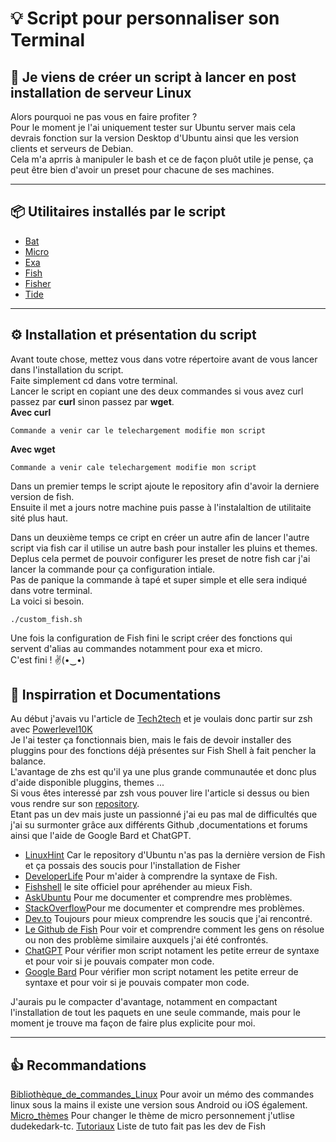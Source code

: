 # 💡 Script pour personnaliser son Terminal

## 🤔 Je viens de créer un script à lancer en post installation de serveur Linux

Alors pourquoi ne pas vous en faire profiter ?  
Pour le moment je l'ai uniquement tester sur Ubuntu server mais cela devrais fonction sur la version Desktop d'Ubuntu ainsi que les version clients et serveurs de Debian.   
Cela m'a aprris à manipuler le bash et ce de façon pluôt utile je pense, ça peut être bien d'avoir un preset pour chacune de ses machines.  

------------------

## 📦 Utilitaires installés par le script  

* [Bat](https://github.com/sharkdp/bat)  
* [Micro](https://github.com/zyedidia/micro)  
* [Exa](https://github.com/ogham/exa)  
* [Fish](https://github.com/fish-shell/fish-shell)  
* [Fisher](https://github.com/jorgebucaran/fisher)  
* [Tide](https://github.com/IlanCosman/tide)  

------------------

## ⚙️ Installation et présentation du script 

Avant toute chose, mettez vous dans votre répertoire avant de vous lancer dans l'installation du script.  
Faite simplement cd dans votre terminal.  
Lancer le script en copiant une des deux commandes si vous avez curl passez par **curl** sinon passez par **wget**.  
**Avec curl**  
```
Commande a venir car le telechargement modifie mon script  
```
**Avec wget**  
```
Commande a venir cale telechargement modifie mon script  
```
Dans un premier temps le script ajoute le repository afin d'avoir la derniere version de fish.  
Ensuite il met a jours notre machine puis passe à l'instalaltion de utilitaite sité plus haut.    

Dans un deuxième temps ce cript en créer un autre afin de lancer l'autre script via fish car il utilise un autre bash pour installer les pluins et themes.  
Deplus cela permet de pouvoir configurer les preset de notre fish car j'ai lancer la commande pour ça configuration intiale.  
Pas de panique la commande à tapé et super simple et elle sera indiqué dans votre terminal.  
La voici si besoin.
```
./custom_fish.sh  
```
Une fois la configuration de Fish fini le script créer des fonctions qui servent d'alias au commandes notamment pour exa et micro.   
C'est fini !   ✌️(•‿•)  

## 📄 Inspirration  et Documentations  

Au début j'avais vu l'article de [Tech2tech](https://www.tech2tech.fr/mon-terminal-ideal/#Shell) et je voulais donc partir sur zsh avec [Powerlevel10K](https://github.com/romkatv/powerlevel10k)  
Je l'ai tester ça fonctionnais bien, mais le fais de devoir installer des pluggins pour des fonctions déjà présentes sur Fish Shell à fait pencher la balance.  
L'avantage de zhs est qu'il ya une plus grande communautée et donc plus d'aide disponible pluggins, themes ...  
Si vous êtes interessé par zsh vous pouver lire l'article si dessus ou bien vous rendre sur son [repository](https://github.com/PAPAMICA/terminal).  
Etant pas un dev mais juste un passionné j'ai eu pas mal de difficultés que j'ai su surmonter grâce aux différents Github ,documentations et forums ainsi que l'aide de Google Bard et ChatGPT.  

* [LinuxHint](https://linuxhint.com/install_fish_shell_linux/) Car le repository d'Ubuntu n'as pas la dernière version de Fish et ça possais des soucis pour l'installation de Fisher  
* [DeveloperLife](https://developerlife.com/2021/01/19/fish-scripting-manual/) Pour m'aider à comprendre la syntaxe de Fish.  
* [Fishshell](https://fishshell.com/docs/current/index.html) le site officiel pour apréhender au mieux Fish.  
* [AskUbuntu](https://askubuntu.com) Pour me documenter et comprendre mes problèmes.  
* [StackOverflow](https://stackoverflow.com/questions)Pour me documenter et comprendre mes problèmes.  
* [Dev.to](https://dev.to/) Toujours pour mieux comprendre les soucis que j'ai rencontré.  
* [Le Github de Fish](https://github.com/fish-shell/fish-shell/issues/) Pour voir et comprendre comment les gens on résolue ou non des problème similaire auxquels j'ai été confrontés.  
* [ChatGPT](https://chat.openai.com) Pour vérifier mon script notament les petite erreur de syntaxe et pour voir si je pouvais compater mon code.  
* [Google Bard](https://bard.google.com) Pour vérifier mon script notament les petite erreur de syntaxe et pour voir si je pouvais compater mon code.  

J'aurais pu le compacter d'avantage, notamment en compactant l'installation de tout les paquets en une seule commande, mais pour le moment je trouve ma façon de faire plus explicite pour moi.  

------------------

## 👍 Recommandations

[Bibliothèque_de_commandes_Linux](https://linuxcommandlibrary.com/) Pour avoir un mémo des commandes linux sous la mains il existe une version sous Android ou iOS également.
[Micro_thèmes](https://github.com/zyedidia/micro/blob/master/runtime/help/colors.md) Pour changer le thème de micro personnement j'utlise dudekedark-tc.
[Tutoriaux](https://fishshell.com/docs/current/tutorial.html) Liste de tuto fait pas les dev de Fish
